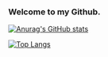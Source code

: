 ### Welcome to my Github.

[![Anurag's GitHub stats](https://github-readme-stats.vercel.app/api?username=MathisGauthey&show_icons=true&theme=nightowl)](https://github.com/anuraghazra/github-readme-stats)

[![Top Langs](https://github-readme-stats.vercel.app/api/top-langs/?username=MathisGauthey&theme=nightowl)](https://github.com/anuraghazra/github-readme-stats)
